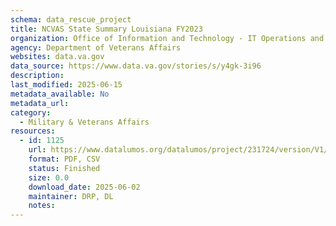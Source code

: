 ```yaml
---
schema: data_rescue_project 
title: NCVAS State Summary Louisiana FY2023
organization: Office of Information and Technology - IT Operations and Services (ITOPS)
agency: Department of Veterans Affairs
websites: data.va.gov
data_source: https://www.data.va.gov/stories/s/y4gk-3i96
description: 
last_modified: 2025-06-15
metadata_available: No
metadata_url: 
category:
  - Military & Veterans Affairs 
resources:
  - id: 1125
    url: https://www.datalumos.org/datalumos/project/231724/version/V1/view
    format: PDF, CSV
    status: Finished
    size: 0.0
    download_date: 2025-06-02
    maintainer: DRP, DL
    notes: 
---
```


